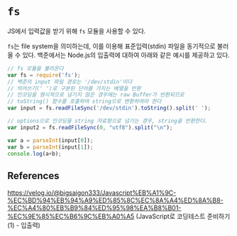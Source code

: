 # `fs`

JS에서 입력값을 받기 위해 `fs` 모듈을 사용할 수 있다.

`fs`는 file system을 의미하는데, 이를 이용해 표준입력(stdin) 파일을 동기적으로 불러올 수 있다. 백준에서는 Node.js의 입출력에 대하여 아래와 같은 예시를 제공하고 있다.

```js
// fs 모듈을 불러온다
var fs = require('fs');
// 백준의 input 파일 경로는 '/dev/stdin'이다
// 띄어쓰기(' ')로 구분된 단어를 가지는 배열을 반환
// 인코딩을 명시적으로 넘기지 않은 경우에는 raw Buffer가 반환되므로
// toString() 함수를 호출하여 string으로 변환하여야 한다
var input = fs.readFileSync('/dev/stdin').toString().split(' ');

// options으로 인코딩을 string 자료형으로 넘기는 경우, string을 반환한다.
var input2 = fs.readFileSync(0, "utf8").split("\n");

var a = parseInt(input[0]);
var b = parseInt(input[1]);
console.log(a+b);
```



## References

https://velog.io/@bigsaigon333/Javascript%EB%A1%9C-%EC%BD%94%EB%94%A9%ED%85%8C%EC%8A%A4%ED%8A%B8-%EC%A4%80%EB%B9%84%ED%95%98%EA%B8%B01-%EC%9E%85%EC%B6%9C%EB%A0%A5 (JavaScript로 코딩테스트 준비하기(1) - 입출력)

